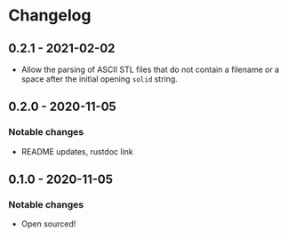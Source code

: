 # Changelog

## 0.2.1 - 2021-02-02

- Allow the parsing of ASCII STL files that do not contain a filename or a space after the initial opening `solid` string.

## 0.2.0 - 2020-11-05

### Notable changes

- README updates, rustdoc link

## 0.1.0 - 2020-11-05

### Notable changes

- Open sourced!
